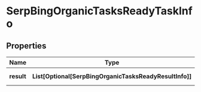 # SerpBingOrganicTasksReadyTaskInfo


## Properties

| Name | Type | Description | Notes |
|------------ | ------------- | ------------- | -------------|
**result** | **List[Optional[SerpBingOrganicTasksReadyResultInfo]]** | array of results |[optional]|